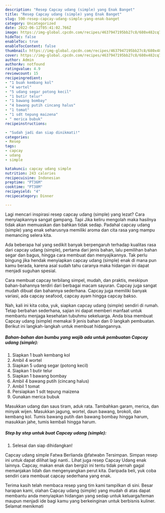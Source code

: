 ```yaml
---
description: "Resep Capcay udang (simple) yang Enak Banget"
title: "Resep Capcay udang (simple) yang Enak Banget"
slug: 590-resep-capcay-udang-simple-yang-enak-banget
category: Uncategorized
date: 2022-06-12T05:41:02.766Z
image: https://img-global.cpcdn.com/recipes/4637947195bb27c8/680x482cq70/capcay-udang-simple-foto-resep-utama.jpg
hideToc: false
enableToc: true
enableTocContent: false
thumbnail: https://img-global.cpcdn.com/recipes/4637947195bb27c8/680x482cq70/capcay-udang-simple-foto-resep-utama.jpg
cover: https://img-global.cpcdn.com/recipes/4637947195bb27c8/680x482cq70/capcay-udang-simple-foto-resep-utama.jpg
author: Admin
authorAv: notfound
ratingvalue: 4.9
reviewcount: 15
recipeingredient:
- "1 buah kembang kol"
- "4 wortel"
- "5 udang segar potong kecil"
- "1 butir telur"
- "1 bawang bombay"
- "4 bawang putih cincang halus"
- "1 tomat"
- "1 sdt tepung maizena"
- " merica bubuk"
recipeinstructions:

- "Sudah jadi dan siap dinikmati!"
categories:
- Resep
tags:
- capcay
- udang
- simple

katakunci: capcay udang simple 
nutrition: 243 calories
recipecuisine: Indonesian
preptime: "PT36M"
cooktime: "PT38M"
recipeyield: "4"
recipecategory: Dinner

---
```



Lagi mencari inspirasi resep capcay udang (simple) yang lezat? Cara menyiapkannya sangat gampang. Tapi Jika keliru mengolah maka hasilnya tidak akan memuaskan dan bahkan tidak sedap. Padahal capcay udang (simple) yang enak seharusnya memiliki aroma dan cita rasa yang mampu memancing selera kita.


Ada beberapa hal yang sedikit banyak berpengaruh terhadap kualitas rasa dari capcay udang (simple), pertama dari jenis bahan, lalu pemilihan bahan segar dan bagus, hingga cara membuat dan menyajikannya. Tak perlu bingung jika hendak menyiapkan capcay udang (simple) enak di mana pun kamu berada, karena asal sudah tahu caranya maka hidangan ini dapat menjadi suguhan spesial.

Cara membuat capcay terbilang simpel, mudah, dan praktis, meskipun bahan-bahannya terdiri dari berbagai macam sayuran. Capcay juga sangat mudah dibuat dan bahannya sederhana. Capcay juga memiliki banyak variasi, ada capcay seafood, capcay ayam hingga capcay bakso.


Nah, kali ini kita coba, yuk, siapkan capcay udang (simple) sendiri di rumah. Tetap berbahan sederhana, sajian ini dapat memberi manfaat untuk membantu menjaga kesehatan tubuhmu sekeluarga. Anda bisa membuat Capcay udang (simple) memakai 9 jenis bahan dan 0 langkah pembuatan. Berikut ini langkah-langkah untuk membuat hidangannya.

<!--inarticleads1-->

##### Bahan-bahan dan bumbu yang wajib ada untuk pembuatan Capcay udang (simple):

1. Siapkan 1 buah kembang kol
1. Ambil 4 wortel
1. Siapkan 5 udang segar (potong kecil)
1. Siapkan 1 butir telur
1. Siapkan 1 bawang bombay
1. Ambil 4 bawang putih (cincang halus)
1. Ambil 1 tomat
1. Persiapkan 1 sdt tepung maizena
1. Gunakan  merica bubuk


Masukkan udang dan saus tiram, aduk rata. Tambahkan garam, merica, dan minyak wijen. Masukkan jagung, wortel, daun bawang, brokoli, dan kembang kol. Tumis bawang putih dan bawang bombay hingga harum, masukkan jahe, tumis kembali hingga harum. 

<!--inarticleads2-->

##### Step by step untuk buat Capcay udang (simple):


1. Selesai dan siap dihidangkan!

Capcay udang simple Fatwa Berlianda @fatwabn Tersimpan. Simpan resep ini untuk dapat dilihat lagi nanti.. Lihat juga resep Capcay Udang enak lainnya. Capcay, makan enak dan bergizi ini tentu tidak pernah gagal memanjakan lidah dan mengenyangkan perut kita. Daripada beli, yuk coba sendiri cara membuat capcay sederhana yang enak. 

Terima kasih telah membaca resep yang tim kami tampilkan di sini. Besar harapan kami, olahan Capcay udang (simple) yang mudah di atas dapat membantu anda menyiapkan hidangan yang sedap untuk keluarga/teman maupun menjadi ide bagi kamu yang berkeinginan untuk berbisnis kuliner. Selamat menikmati
